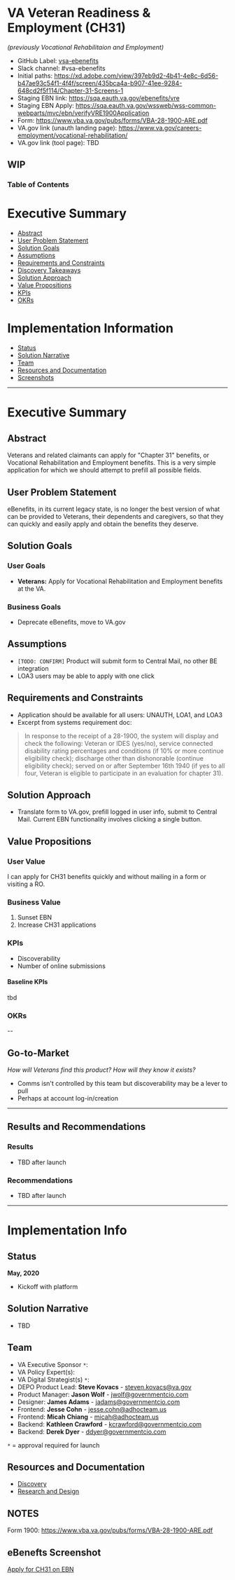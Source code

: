 # VA Veteran Readiness & Employment (CH31)  
_(previously Vocational Rehabilitaion and Employment)_

- GitHub Label: [vsa-ebenefits](https://github.com/department-of-veterans-affairs/va.gov-team/#workspaces/vft-59c95ae5fda7577a9b3184f8/board?labels=vsa-ebenefits&repos=133843125&showPipelineDescriptions=false)
- Slack channel: #vsa-ebenefits
- Initial paths: https://xd.adobe.com/view/397eb9d2-4b41-4e8c-6d56-b47ae93c54f1-4f4f/screen/435bca4a-b907-41ee-9284-648cd2f5f114/Chapter-31-Screens-1
- Staging EBN link: https://sqa.eauth.va.gov/ebenefits/vre
- Staging EBN Apply: https://sqa.eauth.va.gov/wssweb/wss-common-webparts/mvc/ebn/verifyVRE1900Application 
- Form: https://www.vba.va.gov/pubs/forms/VBA-28-1900-ARE.pdf
- VA.gov link (unauth landing page): https://www.va.gov/careers-employment/vocational-rehabilitation/
- VA.gov link (tool page): TBD
## WIP

### Table of Contents

# Executive Summary
- [Abstract](#abstract)
- [User Problem Statement](#user-problem-statement)
- [Solution Goals](#solution-goals)
- [Assumptions](#assumptions)
- [Requirements and Constraints](#requirements-and-constraints)
- [Discovery Takeaways](#discovery-takeaways)
- [Solution Approach](#solution-approach)
- [Value Propositions](#value-propositions)
- [KPIs](#kpis)
- [OKRs](#okrs)


# Implementation Information
- [Status](#status)
- [Solution Narrative](#solution-narrative)
- [Team](#team)
- [Resources and Documentation](#resources-and-documentation)
- [Screenshots](#screenshots)

---

# Executive Summary

## Abstract

Veterans and related claimants can apply for "Chapter 31" benefits, or Vocational Rehabilitation and Employment benefits. This is a very simple application for which we should attempt to prefill all possible fields.

## User Problem Statement

eBenefits, in its current legacy state, is no longer the best version of what can be provided to Veterans, their dependents and caregivers, so that they can quickly and easily apply and obtain the benefits they deserve.

## Solution Goals

### User Goals

- **Veterans:** Apply for Vocational Rehabilitation and Employment benefits at the VA.

### Business Goals

- Deprecate eBenefits, move to VA.gov 

## Assumptions

- `[TODO: CONFIRM]` Product will submit form to Central Mail, no other BE integration
- LOA3 users may be able to apply with one click

## Requirements and Constraints

- Application should be available for all users: UNAUTH, LOA1, and LOA3
- Excerpt from systems requirement doc: 
> In response to the receipt of a 28-1900, the system will display and check the following: Veteran or IDES (yes/no), service connected disability rating percentages and conditions (if 10% or more continue eligibility check); discharge other than dishonorable (continue eligibility check); served on or after September 16th 1940 (if yes to all four, Veteran is eligible to participate in an evaluation for chapter 31).

## Solution Approach

- Translate form to VA.gov, prefill logged in user info, submit to Central Mail. Current EBN functionality involves clicking a single button. 

## Value Propositions

### User Value

I can apply for CH31 benefits quickly and without mailing in a form or visiting a RO.

### Business Value

1. Sunset EBN
2. Increase CH31 applications

### KPIs
- Discoverability
- Number of online submissions
#### Baseline KPIs
tbd
### OKRs

--
## Go-to-Market
_How will Veterans find this product? How will they know it exists?_

- Comms isn't controlled by this team but discoverability may be a lever to pull
- Perhaps at account log-in/creation


---
## Results and Recommendations
### Results
- TBD after launch

### Recommendations
- TBD after launch
--- 

# Implementation Info

## Status

**May, 2020**  
- Kickoff with platform  

## Solution Narrative
- TBD

## Team
- VA Executive Sponsor `*`:
- VA Policy Expert(s):
- VA Digital Strategist(s) `*`:
- DEPO Product Lead: **Steve Kovacs** - steven.kovacs@va.gov  
- Product Manager: **Jason Wolf** - jwolf@governmentcio.com
- Designer: **James Adams** - jadams@governmentcio.com
- Frontend: **Jesse Cohn** - jesse.cohn@adhocteam.us
- Frontend: **Micah Chiang** - micah@adhocteam.us
- Backend: **Kathleen Crawford** - kcrawford@governmentcio.com
- Backend: **Derek Dyer** - ddyer@governmentcio.com

`*` = approval required for launch

## Resources and Documentation

- [Discovery](https://github.com/department-of-veterans-affairs/va.gov-team/tree/master/teams/vsa/teams/ebenefits/features/apply-vre-ch31/discovery)
- [Research and Design](https://github.com/department-of-veterans-affairs/va.gov-team/tree/master/teams/vsa/teams/ebenefits/features/apply-CH36-VRE-counseling/research-design)

## NOTES

Form 1900: https://www.vba.va.gov/pubs/forms/VBA-28-1900-ARE.pdf

## eBenefts Screenshot

[Apply for CH31 on EBN](coming-soon.png)
